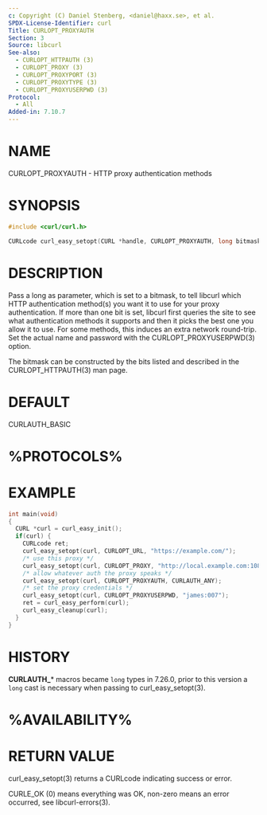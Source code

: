 ```yaml
---
c: Copyright (C) Daniel Stenberg, <daniel@haxx.se>, et al.
SPDX-License-Identifier: curl
Title: CURLOPT_PROXYAUTH
Section: 3
Source: libcurl
See-also:
  - CURLOPT_HTTPAUTH (3)
  - CURLOPT_PROXY (3)
  - CURLOPT_PROXYPORT (3)
  - CURLOPT_PROXYTYPE (3)
  - CURLOPT_PROXYUSERPWD (3)
Protocol:
  - All
Added-in: 7.10.7
---
```


# NAME

CURLOPT_PROXYAUTH - HTTP proxy authentication methods

# SYNOPSIS

~~~c
#include <curl/curl.h>

CURLcode curl_easy_setopt(CURL *handle, CURLOPT_PROXYAUTH, long bitmask);
~~~

# DESCRIPTION

Pass a long as parameter, which is set to a bitmask, to tell libcurl which
HTTP authentication method(s) you want it to use for your proxy
authentication. If more than one bit is set, libcurl first queries the site to
see what authentication methods it supports and then it picks the best one you
allow it to use. For some methods, this induces an extra network round-trip.
Set the actual name and password with the CURLOPT_PROXYUSERPWD(3)
option.

The bitmask can be constructed by the bits listed and described in the
CURLOPT_HTTPAUTH(3) man page.

# DEFAULT

CURLAUTH_BASIC

# %PROTOCOLS%

# EXAMPLE

~~~c
int main(void)
{
  CURL *curl = curl_easy_init();
  if(curl) {
    CURLcode ret;
    curl_easy_setopt(curl, CURLOPT_URL, "https://example.com/");
    /* use this proxy */
    curl_easy_setopt(curl, CURLOPT_PROXY, "http://local.example.com:1080");
    /* allow whatever auth the proxy speaks */
    curl_easy_setopt(curl, CURLOPT_PROXYAUTH, CURLAUTH_ANY);
    /* set the proxy credentials */
    curl_easy_setopt(curl, CURLOPT_PROXYUSERPWD, "james:007");
    ret = curl_easy_perform(curl);
    curl_easy_cleanup(curl);
  }
}
~~~

# HISTORY

**CURLAUTH_*** macros became `long` types in 7.26.0, prior to this version
a `long` cast is necessary when passing to curl_easy_setopt(3).

# %AVAILABILITY%

# RETURN VALUE

curl_easy_setopt(3) returns a CURLcode indicating success or error.

CURLE_OK (0) means everything was OK, non-zero means an error occurred, see
libcurl-errors(3).
